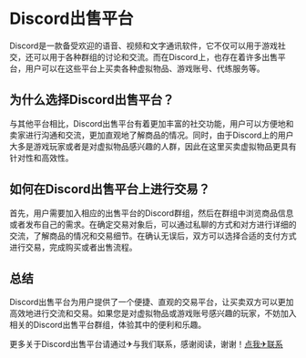 # Discord出售平台

Discord是一款备受欢迎的语音、视频和文字通讯软件，它不仅可以用于游戏社交，还可以用于各种群组的讨论和交流。而在Discord上，也存在着许多出售平台，用户可以在这些平台上买卖各种虚拟物品、游戏账号、代练服务等。

## 为什么选择Discord出售平台？

与其他平台相比，Discord出售平台有着更加丰富的社交功能，用户可以方便地和卖家进行沟通和交流，更加直观地了解商品的情况。同时，由于Discord上的用户大多是游戏玩家或者是对虚拟物品感兴趣的人群，因此在这里买卖虚拟物品更具有针对性和高效性。

## 如何在Discord出售平台上进行交易？

首先，用户需要加入相应的出售平台的Discord群组，然后在群组中浏览商品信息或者发布自己的需求。在确定交易对象后，可以通过私聊的方式和对方进行详细的交流，了解商品的情况和交易细节。在确认无误后，双方可以选择合适的支付方式进行交易，完成购买或者出售流程。

## 总结

Discord出售平台为用户提供了一个便捷、直观的交易平台，让买卖双方可以更加高效地进行交流和交易。如果您是对虚拟物品或游戏账号感兴趣的玩家，不妨加入相关的Discord出售平台群组，体验其中的便利和乐趣。

更多关于Discord出售平台请通过✈与我们联系，感谢阅读，谢谢！[点我✈联系](https://lm.k02.cc)